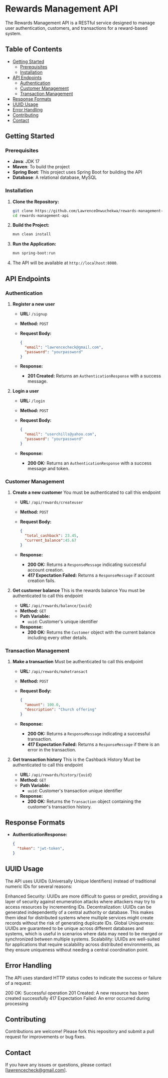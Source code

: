 # Rewards Management API

The Rewards Management API is a RESTful service designed to manage user authentication, customers, and transactions for a reward-based system.

## Table of Contents

- [Getting Started](#getting-started)
  - [Prerequisites](#prerequisites)
  - [Installation](#installation)
- [API Endpoints](#api-endpoints)
  - [Authentication](#authentication)
  - [Customer Management](#customer-management)
  - [Transaction Management](#transaction-management)
- [Response Formats](#response-formats)
- [UUID Usage](#uuid-usage)
- [Error Handling](#error-handling)
- [Contributing](#contributing)
- [Contact](#contact)

## Getting Started

### Prerequisites

- **Java**: JDK 17
- **Maven**: To build the project
- **Spring Boot**: This project uses Spring Boot for building the API
- **Database**: A relational database, MySQL

### Installation

1. **Clone the Repository:**

    ```sh
    git clone https://github.com/LawrenceOnwuchekwa/rewards-management-api.git
    cd rewards-management-api
    ```

2. **Build the Project:**

    ```sh
    mvn clean install
    ```

3. **Run the Application:**

    ```sh
    mvn spring-boot:run
    ```

4. The API will be available at `http://localhost:8080`.

## API Endpoints

### Authentication

1. **Register a new user**

   - **URL:** `/signup`
   - **Method:** `POST`
   - **Request Body:**

     ```json
     {
       "email": "lawrencecheck@gmail.com",
       "password": "yourpassword"
     }
     ```

   - **Response:**
     - **201 Created:** Returns an `AuthenticationResponse` with a success message.

2. **Login a user**

   - **URL:** `/login`
   - **Method:** `POST`
   - **Request Body:**

     ```json
     {
       "email": "userchills@yahoo.com",
       "password": "yourpassword"
     }
     ```

   - **Response:**
     - **200 OK:** Returns an `AuthenticationResponse` with a success message and token.

### Customer Management

1. **Create a new customer**
    You must be authenticated to call this endpoint
   
   - **URL:** `/api/rewards/createuser`
   - **Method:** `POST`
   - **Request Body:**

     ```json
     {
       "total_cashback": 23.45,
       "current_balance":45.67
     }
     ```
     

   - **Response:**
     - **200 OK:** Returns a `ResponseMessage` indicating successful account creation.
     - **417 Expectation Failed:** Returns a `ResponseMessage` if account creation fails.

3. **Get customer balance**
     This is the rewards balance
    You must be authenticated to call this endpoint
   - **URL:** `/api/rewards/balance/{uuid}`
   - **Method:** `GET`
   - **Path Variable:**
     - `uuid`: Customer's unique identifier
   - **Response:**
     - **200 OK:** Returns the `Customer` object with the current balance including every other details.

### Transaction Management

1. **Make a transaction**
     Must be authenticated to call this endpoint
   - **URL:** `/api/rewards/maketransact`
   - **Method:** `POST`
   - **Request Body:**

     ```json
     {
       "amount": 100.0,
       "description": "Church offering"
     }
     ```

   - **Response:**
     - **200 OK:** Returns a `ResponseMessage` indicating a successful transaction.
     - **417 Expectation Failed:** Returns a `ResponseMessage` if there is an error in the transaction.

2. **Get transaction history**
      This is the Cashback History
       Must be authenticated to call this endpoint
   
   - **URL:** `/api/rewards/history/{uuid}`
   - **Method:** `GET`
   - **Path Variable:**
     - `uuid`: Customer's transaction unique identifier
   - **Response:**
     - **200 OK:** Returns the `Transaction` object containing the customer's transaction history.

## Response Formats

- **AuthenticationResponse:**

  ```json
  {
    "token": "jwt-token",
  }

## UUID Usage
The API uses UUIDs (Universally Unique Identifiers) instead of traditional numeric IDs for several reasons:

Enhanced Security: UUIDs are more difficult to guess or predict, providing a layer of security against enumeration attacks where attackers may try to access resources by incrementing IDs.
Decentralization: UUIDs can be generated independently of a central authority or database. This makes them ideal for distributed systems where multiple services might create records without the risk of generating duplicate IDs.
Global Uniqueness: UUIDs are guaranteed to be unique across different databases and systems, which is useful in scenarios where data may need to be merged or synchronized between multiple systems.
Scalability: UUIDs are well-suited for applications that require scalability across distributed environments, as they ensure uniqueness without needing a central coordination point.
  

## Error Handling
The API uses standard HTTP status codes to indicate the success or failure of a request:

200 OK: Successful operation
201 Created: A new resource has been created successfully
417 Expectation Failed: An error occurred during processing

## Contributing
Contributions are welcome! Please fork this repository and submit a pull request for improvements or bug fixes.

## Contact
If you have any issues or questions, please contact [lawrencecheck@gmail.com].

